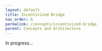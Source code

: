 ```yaml
---
layout: default
title: Incentivized Bridge
nav_order: 8
permalink: /concepts/incentivized-bridge
parent: Concepts and Architecture
---
```

In progress...
